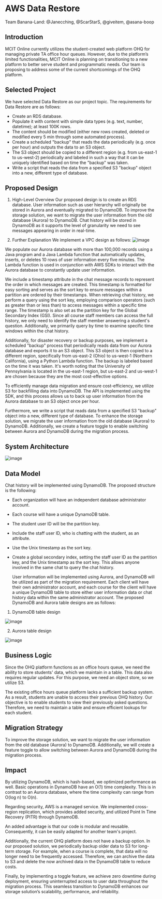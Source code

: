 # AWS Data Restore
Team Banana-Land: @Janecching, @ScarStarS,  @giveitem, @asana-boop

## Introduction
MCIT Online currently utilizes the student-created web platform OHQ for managing private TA
office hour queues. However, due to the platform’s limited functionalities, MCIT Online is planning
on transitioning to a new platform to better serve student and programmatic needs. Our team is
proposing to address some of the current shortcomings of the OHQ platform.

## Selected Project
We have selected Data Restore as our project topic. The requirements for Data Restore are as
follows:
* Create an RDS database.
* Populate it with content with simple data types (e.g. text, number, datetime); at least 100K
rows.
* The content should be modified (either new rows created, deleted or modified every 5 min
through some automated process).
* Create a scheduled "backup" that reads the data periodically (e.g. once per hour) and
outputs the data to an S3 object.
* The S3 object should be copied to a different region (e.g. from us-east-1 to us-west-2)
periodically and labeled in such a way that it can be uniquely identified based on time the
"backup" was taken.
* Write a script that reads the data from a specified S3 "backup" object into a new, different
type of database.

## Proposed Design
1. High-Level Overview
   Our proposed design is to create an RDS database. User information such as user hierarchy
will originally be stored in Aurora and eventually migrated to DynamoDB. To improve the
storage solution, we want to migrate the user information from the old database (Aurora) to
DynamoDB. Chat history will be stored in DynamoDB as it supports the level of granularity
we need to see messages appearing in order in real-time.

2. Further Explanation
   We implement a VPC design as follows:
   ![image](https://github.com/giveitem/banana-land/assets/49624400/77ed58d0-242a-46bb-a75a-026c1d772eda)

  We populate our Aurora database with more than 100,000 records using a Java program and
a Java Lambda function that automatically updates, inserts, or deletes 10 rows of user
information every five minutes. The Lambda function is used in conjunction with AWS SDKs
to interact with the Aurora database to constantly update user information.

  We include a timestamp attribute in the chat message records to represent the order in
which messages are created. This timestamp is formatted for easy sorting and serves as the
sort key to ensure messages within a partition are ordered by their timestamps. When
retrieving chat history, we perform a query using the sort key, employing comparison
operators (such as greater than or less than) to access messages within a specific time
range. The timestamp is also set as the partition key for the Global Secondary Index (GSI).
Since all course staff members can access the full history, we only need to identify the staff
member answering a student's question. Additionally, we primarily query by time to examine
specific time windows within the chat history.

  Additionally, for disaster recovery or backup purposes, we implement a scheduled "backup"
process that periodically reads data from our Aurora database and exports it to an S3
object. This S3 object is then copied to a different region, specifically from us-east-2 (Ohio)
to us-west-1 (Northern California), using a Python Lambda function. The backup is labeled
based on the time it was taken. It's worth noting that the University of Pennsylvania is
located in the us-east-1 region, but us-east-2 and us-west-1 are chosen because they are
the most cost-effective options.

  To efficiently manage data migration and ensure cost-efficiency, we utilize S3 for backfilling
data into DynamoDB. The API is implemented using the SDK, and this process allows us to
back up user information from the Aurora database to an S3 object once per hour.

  Furthermore, we write a script that reads data from a specified S3 "backup" object into a
new, different type of database. To enhance the storage solution, we migrate the user
information from the old database (Aurora) to DynamoDB. Additionally, we create a feature
toggle to enable switching between Aurora and DynamoDB during the migration process.


## System Architecture
![image](https://github.com/giveitem/banana-land/assets/49624400/78600956-8f4c-49ab-a739-0aa6854ed042)


## Data Model
Chat history will be implemented using DynamoDB. The proposed structure is the following:
* Each organization will have an independent database administrator account.
* Each course will have a unique DynamoDB table.
* The student user ID will be the partition key.
* Include the staff user ID, who is chatting with the student, as an attribute.
* Use the Unix timestamp as the sort key.
* Create a global secondary index, setting the staff user ID as the partition key, and the Unix
timestamp as the sort key. This allows anyone involved in the same chat to query the chat
history.

  User information will be implemented using Aurora, and DynamoDB will be utilized as part of the
migration requirement. Each client will have their own administrator account, and each course for
the client will have a unique DynamoDB table to store either user information data or chat history
data within the same administrator account. The proposed DynamoDB and Aurora table designs are
as follows:
1. DynamoDB table design
   
![image](https://github.com/giveitem/banana-land/assets/49624400/38375b48-9951-488a-8438-d7bbf9440ca5)

2. Aurora table design
   
![image](https://github.com/giveitem/banana-land/assets/49624400/b9742ba4-c438-484f-852a-9a4c754dd2f2)


## Business Logic
  Since the OHQ platform functions as an office hours queue, we need the ability to store students'
data, which we maintain in a table. This data also requires regular updates. For this purpose, we
need an object store, so we utilize S3.

  The existing office hours queue platform lacks a sufficient backup system. As a result, students are unable to access their previous OHQ history. Our objective is to enable students to view their
previously asked questions. Therefore, we need to maintain a table and ensure efficient lookups for
each student.

## Migration Strategy
  To improve the storage solution, we want to migrate the user information from the old database
(Aurora) to DynamoDB. Additionally, we will create a feature toggle to allow switching between
Aurora and DynamoDB during the migration process.

## Impact
  By utilizing DynamoDB, which is hash-based, we optimized performance as well. Basic operations
in DynamoDB have an O(1) time complexity. This is in contrast to an Aurora database, where the
time complexity can range from O(log n) to O(n).

  Regarding security, AWS is a managed service. We implemented cross-region replication, which
provides added security, and utilized Point In Time Recovery (PITR) through DynamoDB.

  An added advantage is that our code is modular and reusable. Consequently, it can be easily
adapted for another team's project.

  Additionally, the current OHQ platform does not have a backup option. In our proposed solution,
we periodically backup older data to S3 for long-term storage. For example, when a course is
complete, that data will no longer need to be frequently accessed. Therefore, we can archive the
data to S3 and delete the now archived data in the DynamoDB table to reduce costs.

  Finally, by implementing a toggle feature, we achieve zero downtime during deployment, ensuring
uninterrupted access to user data throughout the migration process. This seamless transition to
DynamoDB enhances our storage solution’s scalability, performance, and reliability.
